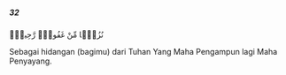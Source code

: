 ##### 32

<span class="ayah">نُزُلًۭا مِّنْ غَفُورٍۢ رَّحِيمٍۢ</span>

<span class="ayah_translation">Sebagai hidangan (bagimu) dari Tuhan Yang Maha Pengampun lagi Maha Penyayang.</span>
